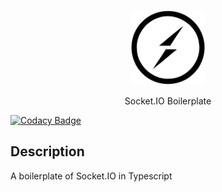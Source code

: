 <p align="center">
<img src="socketio.png" width="120" alt="Nest Logo" />
</p>
<p align="center">Socket.IO Boilerplate</p>

<p align="center">

[![Codacy Badge](https://app.codacy.com/project/badge/Grade/c23b48873d0e4a5eb60c198c62776921)](https://app.codacy.com/gh/ahsanaasim/boiled-socket.io/dashboard?utm_source=gh&utm_medium=referral&utm_content=&utm_campaign=Badge_grade)


</p>

## Description

A boilerplate of Socket.IO in Typescript